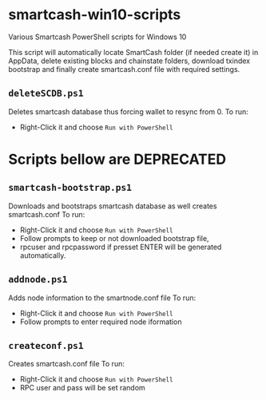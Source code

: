 # smartcash-win10-scripts
Various Smartcash PowerShell scripts for Windows 10

This script will automatically locate SmartCash folder (if needed create it) in AppData, delete existing blocks and chainstate folders, download txindex bootstrap and finally create smartcash.conf file with required settings.

## `deleteSCDB.ps1`
Deletes smartcash database thus forcing wallet to resync from 0.
To run:
- Right-Click it and choose `Run with PowerShell`

# Scripts bellow are DEPRECATED

## `smartcash-bootstrap.ps1`
Downloads and bootstraps smartcash database as well creates smartcash.conf
To run:
- Right-Click it and choose `Run with PowerShell`
- Follow prompts to keep or not downloaded bootstrap file,
- rpcuser and rpcpassword if presset ENTER will be generated automatically.

## `addnode.ps1`
Adds node information to the smartnode.conf file
To run:
- Right-Click it and choose `Run with PowerShell`
- Follow prompts to enter required node iformation

## `createconf.ps1`
Creates smartcash.conf file
To run:
- Right-Click it and choose `Run with PowerShell`
- RPC user and pass will be set random
